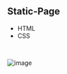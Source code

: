 ## Static-Page

<ul>
  <li>HTML</li>
  <li>CSS</li>
</ul>

<br />

![image](https://github.com/Vitorcastanhos/Login-Screen_Challenge-2/assets/77864032/bef3930e-b430-4c37-b166-2180374cd39d)
